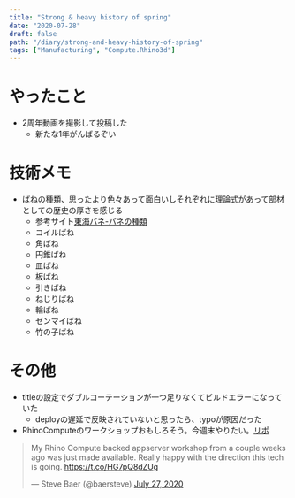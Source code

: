 ```yaml
---
title: "Strong & heavy history of spring"
date: "2020-07-28"
draft: false
path: "/diary/strong-and-heavy-history-of-spring"
tags: ["Manufacturing", "Compute.Rhino3d"]
---
```


# やったこと

+ 2周年動画を撮影して投稿した
  + 新たな1年がんばるぞい
  
# 技術メモ

+ ばねの種類、思ったより色々あって面白いしそれぞれに理論式があって部材としての歴史の厚さを感じる
  + 参考サイト[東海バネ-バネの種類](https://www.tokaibane.com/products)
  + コイルばね
  + 角ばね
  + 円錐ばね
  + 皿ばね
  + 板ばね
  + 引きばね
  + ねじりばね
  + 輪ばね
  + ゼンマイばね
  + 竹の子ばね

# その他

+ titleの設定でダブルコーテーションが一つ足りなくてビルドエラーになっていた
  + deployの遅延で反映されていないと思ったら、typoが原因だった
+ RhinoComputeのワークショップおもしろそう。今週末やりたい。[リポ](https://github.com/mcneel/compute.rhino3d.appserver)

<blockquote class="twitter-tweet"><p lang="en" dir="ltr">My Rhino Compute backed appserver workshop from a couple weeks ago was just made available. Really happy with the direction this tech is going. <a href="https://t.co/HG7pQ8dZUg">https://t.co/HG7pQ8dZUg</a></p>&mdash; Steve Baer (@baersteve) <a href="https://twitter.com/baersteve/status/1287885640995020800?ref_src=twsrc%5Etfw">July 27, 2020</a></blockquote> <script async src="https://platform.twitter.com/widgets.js" charset="utf-8"></script>